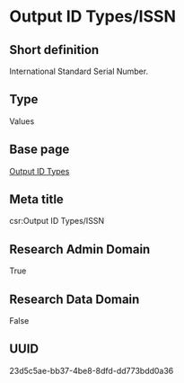 # Output ID Types/ISSN
## Short definition
International Standard Serial Number.
## Type
Values
## Base page
[Output ID Types](../../Objects/Output%20ID%20Types.md)
## Meta title
csr:Output ID Types/ISSN
## Research Admin Domain
True
## Research Data Domain
False
## UUID
23d5c5ae-bb37-4be8-8dfd-dd773bdd0a36
